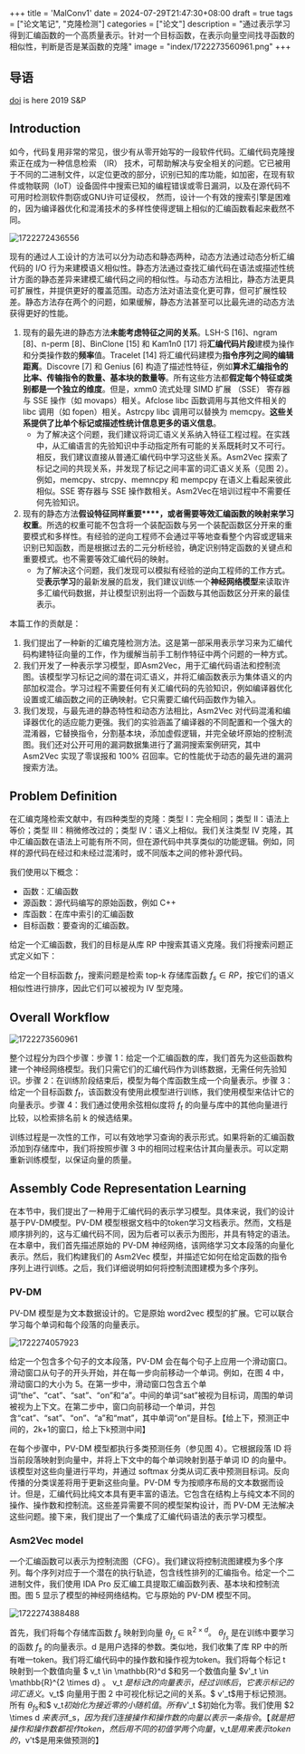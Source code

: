 +++
title = 'MalConv1'
date = 2024-07-29T21:47:30+08:00
draft = true
tags = ["论文笔记", "克隆检测"]
categories = ["论文"]
description = "通过表示学习得到汇编函数的一个高质量表示。针对一个目标函数，在表示向量空间找寻函数的相似性，判断是否是某函数的克隆"
image = "index/1722273560961.png"
+++

## 导语

[doi](https://doi.org/10.1109/SP.2019.00003) is here 2019 S&P

## Introduction

如今，代码复用非常的常见，很少有从零开始写的一段软件代码。汇编代码克隆搜索正在成为一种信息检索 （IR） 技术，可帮助解决与安全相关的问题。它已被用于不同的二进制文件，以定位更改的部分，识别已知的库功能，如加密，在现有软件或物联网（IoT）设备固件中搜索已知的编程错误或零日漏洞，以及在源代码不可用时检测软件剽窃或GNU许可证侵权， 然而，设计一个有效的搜索引擎是困难的，因为编译器优化和混淆技术的多样性使得逻辑上相似的汇编函数看起来截然不同。

![1722272436556](index/1722272436556.png)

现有的通过人工设计的方法可以分为动态和静态两种，动态方法通过动态分析汇编代码的 I/O 行为来建模语义相似性。静态方法通过查找汇编代码在语法或描述性统计方面的静态差异来建模汇编代码之间的相似性。与动态方法相比，静态方法更具可扩展性，并提供更好的覆盖范围。动态方法对语法变化更可靠，但可扩展性较差。静态方法存在两个的问题，如果缓解，静态方法甚至可以比最先进的动态方法获得更好的性能。

1. 现有的最先进的静态方法**未能考虑特征之间的关系**。LSH-S [16]、ngram [8]、n-perm [8]、BinClone [15] 和 Kam1n0 [17] 将**汇编代码片段**建模为操作和分类操作数的**频率**值。Tracelet [14] 将汇编代码建模为**指令序列之间的编辑距离**。Discovre [7] 和 Genius [6] 构造了描述性特征，例如**算术汇编指令的比率、传输指令的数量、基本块的数量等**。所有这些方法都**假定每个特征或类别都是一个独立的维度**。但是，xmm0 流式处理 SIMD 扩展 （SSE） 寄存器与 SSE 操作（如 movaps）相关。Afclose libc 函数调用与其他文件相关的 libc 调用（如 fopen）相关。Astrcpy libc 调用可以替换为 memcpy。**这些关系提供了比单个标记或描述性统计信息更多的语义信息**。
   * 为了解决这个问题，我们建议将词汇语义关系纳入特征工程过程。在实践中，从汇编语言的先验知识中手动指定所有可能的关系既耗时又不可行。相反，我们建议直接从普通汇编代码中学习这些关系。Asm2Vec 探索了标记之间的共现关系，并发现了标记之间丰富的词汇语义关系（见图 2）。例如，memcpy、strcpy、memncpy 和 mempcpy 在语义上看起来彼此相似。SSE 寄存器与 SSE 操作数相关。Asm2Vec在培训过程中不需要任何先验知识。
2. 现有的静态方法**假设特征同样重要****，或者需要等效汇编函数的映射来学习权重**。所选的权重可能不包含将一个装配函数与另一个装配函数区分开来的重要模式和多样性。有经验的逆向工程师不会通过平等地查看整个内容或逻辑来识别已知函数，而是根据过去的二元分析经验，确定识别特定函数的关键点和重要模式。也不需要等效汇编代码的映射。
   * 为了解决这个问题，我们发现可以模拟有经验的逆向工程师的工作方式。受**表示学习**的最新发展的启发，我们建议训练一个**神经网络模型**来读取许多汇编代码数据，并让模型识别出将一个函数与其他函数区分开来的最佳表示。

本篇工作的贡献是：

1. 我们提出了一种新的汇编克隆检测方法。这是第一部采用表示学习来为汇编代码构建特征向量的工作，作为缓解当前手工制作特征中两个问题的一种方式。
2. 我们开发了一种表示学习模型，即Asm2Vec，用于汇编代码语法和控制流图。该模型学习标记之间的潜在词汇语义，并将汇编函数表示为集体语义的内部加权混合。学习过程不需要任何有关汇编代码的先验知识，例如编译器优化设置或汇编函数之间的正确映射。它只需要汇编代码函数作为输入。
3. 我们发现，与最先进的静态特性和动态方法相比，Asm2Vec 对代码混淆和编译器优化的适应能力更强。我们的实验涵盖了编译器的不同配置和一个强大的混淆器，它替换指令，分割基本块，添加虚假逻辑，并完全破坏原始的控制流图。我们还对公开可用的漏洞数据集进行了漏洞搜索案例研究，其中 Asm2Vec 实现了零误报和 100% 召回率。它的性能优于动态的最先进的漏洞搜索方法。


## Problem Definition

在汇编克隆检索文献中，有四种类型的克隆：类型 I：完全相同；类型 II：语法上等价；类型 III：稍微修改过的；类型 IV：语义上相似。我们关注类型 IV 克隆，其中汇编函数在语法上可能有所不同，但在源代码中共享类似的功能逻辑。例如，同样的源代码在经过和未经过混淆时，或不同版本之间的修补源代码。

我们使用以下概念：

* 函数：汇编函数
* 源函数：源代码编写的原始函数，例如 C++
* 库函数：在库中索引的汇编函数
* 目标函数：要查询的汇编函数。

给定一个汇编函数，我们的目标是从库 RP 中搜索其语义克隆。我们将搜索问题正式定义如下：

给定一个目标函数 $f_t$，搜索问题是检索 top-k 存储库函数 $f_s ∈ RP$，按它们的语义相似性进行排序，因此它们可以被视为 IV 型克隆。


## Overall Workflow

![1722273560961](index/1722273560961.png)

整个过程分为四个步骤：步骤 1：给定一个汇编函数的库，我们首先为这些函数构建一个神经网络模型。我们只需它们的汇编代码作为训练数据，无需任何先验知识。步骤 2：在训练阶段结束后，模型为每个库函数生成一个向量表示。步骤 3：给定一个目标函数 $f_t$，该函数没有使用此模型进行训练，我们使用模型来估计它的向量表示。步骤 4：我们通过使用余弦相似度将 $f_t$ 的向量与库中的其他向量进行比较，以检索排名前 k 的候选结果。

训练过程是一次性的工作，可以有效地学习查询的表示形式。如果将新的汇编函数添加到存储库中，我们将按照步骤 3 中的相同过程来估计其向量表示。可以定期重新训练模型，以保证向量的质量。

## Assembly Code Representation Learning

在本节中，我们提出了一种用于汇编代码的表示学习模型。具体来说，我们的设计基于PV-DM模型。PV-DM 模型根据文档中的token学习文档表示。然而，文档是顺序排列的，这与汇编代码不同，因为后者可以表示为图形，并具有特定的语法。在本章中，我们首先描述原始的 PV-DM 神经网络，该网络学习文本段落的向量化表示。然后，我们构建我们的 Asm2Vec 模型，并描述它如何在给定函数的指令序列上进行训练。之后，我们详细说明如何将控制流图建模为多个序列。

### PV-DM

PV-DM 模型是为文本数据设计的。它是原始 word2vec 模型的扩展。它可以联合学习每个单词和每个段落的向量表示。

![1722274057923](index/1722274057923.png)

给定一个包含多个句子的文本段落，PV-DM 会在每个句子上应用一个滑动窗口。滑动窗口从句子的开头开始，并在每一步向前移动一个单词。例如，在图 4 中，滑动窗口的大小为 5。在第一步中，滑动窗口包含五个单词“the”、“cat”、“sat”、“on”和“a”。中间的单词“sat”被视为目标词，周围的单词被视为上下文。在第二步中，窗口向前移动一个单词，并包含“cat”、“sat”、“on”、“a”和“mat”，其中单词“on”是目标。【给上下，预测正中间的，2k+1的窗口，给上下k预测中间】

在每个步骤中，PV-DM 模型都执行多类预测任务（参见图 4）。它根据段落 ID 将当前段落映射到向量中，并将上下文中的每个单词映射到基于单词 ID 的向量中。该模型对这些向量进行平均，并通过 softmax 分类从词汇表中预测目标词。反向传播的分类误差将用于更新这些向量。PV-DM 专为按顺序布局的文本数据而设计。但是，汇编代码比纯文本具有更丰富的语法。它包含在结构上与纯文本不同的操作、操作数和控制流。这些差异需要不同的模型架构设计，而 PV-DM 无法解决这些问题。接下来，我们提出了一个集成了汇编代码语法的表示学习模型。


### Asm2Vec model

一个汇编函数可以表示为控制流图（CFG）。我们建议将控制流图建模为多个序列。每个序列对应于一个潜在的执行轨迹，包含线性排列的汇编指令。给定一个二进制文件，我们使用 IDA Pro 反汇编工具提取汇编函数列表、基本块和控制流图。图 5 显示了模型的神经网络结构。它与原始的 PV-DM 模型不同。

![1722274388488](index/1722274388488.png)

首先，我们将每个存储库函数 $f_s$ 映射到向量 $θ_{f_s}$ ∈ $\mathbb R ^{2×d}$。  $θ_{f_s}$ 是在训练中要学习的函数 $f_s$ 的向量表示。d 是用户选择的参数。类似地，我们收集了库 RP 中的所有唯一token。我们将汇编代码中的操作数和操作视为token。我们将每个标记 t 映射到一个数值向量 $ v_t \in \mathbb{R}^d  $和另一个数值向量 $v'_t \in \mathbb{R}^{2 \times d} $。$ v_t $是标记 t 的向量表示，经过训练后，它表示标记的词汇语义。$v_t$ 向量用于图 2 中可视化标记之间的关系。$ v'_t$用于标记预测。所有 $\theta_{fs}$和$ v_t$初始化为接近零的小随机值。所有$v'_t $初始化为零。我们使用 $2 \times d $来表示$f_s$，因为我们连接操作和操作数的向量以表示一条指令。【就是把操作和操作数都视作token，然后用不同的初值学两个向量，$v_t$是用来表示token的，$v't$是用来做预测的】
